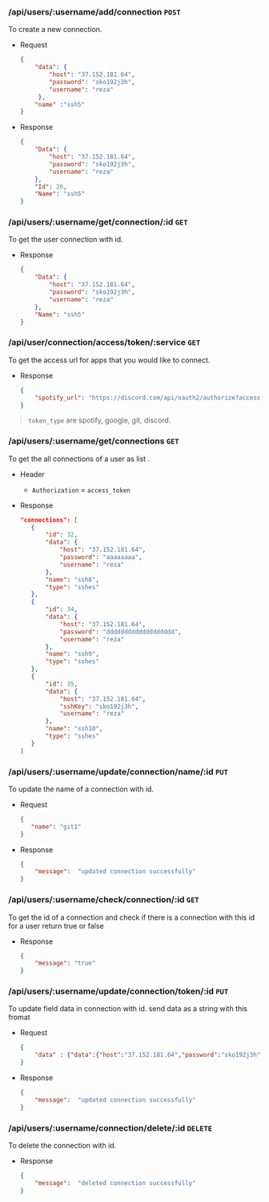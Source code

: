 ### /api/users/:username/add/connection `POST`
To create a new connection.

- Request
    ```json
    {
        "data": {
            "host": "37.152.181.64",
            "password": "sko192j3h",
            "username": "reza"
         },
        "name" :"ssh5"
    }
    ```
- Response
    ```json
    {
        "Data": {
            "host": "37.152.181.64",
            "password": "sko192j3h",
            "username": "reza"
        },
        "Id": 26,
        "Name": "ssh5"
    }
    ```
### /api/users/:username/get/connection/:id `GET`
To get the user connection with id.

- Response
    ```json
    {
        "Data": {
            "host": "37.152.181.64",
            "password": "sko192j3h",
            "username": "reza"
        },
        "Name": "ssh5"
    }
    ```


### /api/user/connection/access/token/:service `GET`
To get the access url for apps that  you would like to connect.
- Response
    ```json
    {
        "spotify_url": "https://discord.com/api/oauth2/authorize?access_type=online&client_id=830463353079988314&redirect_uri=http://localhost:8080/callback&response_type=code&scope=identify+email&state=h8EecvhXJqHsG5EQ3K0gei4EUrWpaFj_HqH3WNZdrzrX1BX1COQRsTUv3-yGi3WmHQbw0EHJ58Rx1UOkvwip-Q%3D%3D"
    }
    ```
  
> `token_type` are spotify, google, git, discord.

### /api/users/:username/get/connections `GET`
To get the all  connections of a user as list .

- Header
    - `Authorization` = `access_token`
    
 - Response
     ```json
    "connections": [
        {
            "id": 32,
            "data": {
                "host": "37.152.181.64",
                "password": "aaaaaaaa",
                "username": "reza"
            },
            "name": "ssh8",
            "type": "sshes"
        },
        {
            "id": 34,
            "data": {
                "host": "37.152.181.64",
                "password": "ddddddddddddddddddd",
                "username": "reza"
            },
            "name": "ssh9",
            "type": "sshes"
        },
        {
            "id": 35,
            "data": {
                "host": "37.152.181.64",
                "sshKey": "sko192j3h",
                "username": "reza"
            },
            "name": "ssh10",
            "type": "sshes"
        }
    ]
    ```

### /api/users/:username/update/connection/name/:id `PUT`
To update the name of a connection with id.
- Request
    ```json
    {
       "name": "git1"
    }
    ```
- Response
    ```json
    {
        "message":  "updated connection successfully"
    }
    ```

### /api/users/:username/check/connection/:id `GET`
To get the id of a connection and check if there is a connection with this id for a user return true or false
- Response
    ```json
    {
        "message": "true"
    }
    ```

### /api/users/:username/update/connection/token/:id `PUT`
To update field data in connection with id. send data as a string with this fromat 
- Request
    ```json
    {
        "data" : {"data":{"host":"37.152.181.64","password":"sko192j3h","username":"reza"},"id":2,"name":"ssh1"}
    }
    ```
- Response
    ```json
    {
        "message":  "updated connection successfully"
    }
    ```


### /api/users/:username/connection/delete/:id `DELETE`
To delete the connection with id.
- Response
    ```json
    {
        "message":  "deleted connection successfully"
    }
    ```